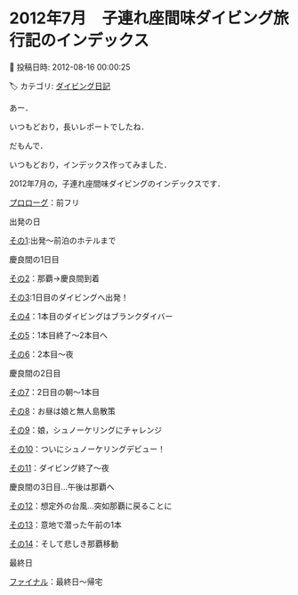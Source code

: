 # 2012年7月　子連れ座間味ダイビング旅行記のインデックス

📅 投稿日時: 2012-08-16 00:00:25

🏷️ カテゴリ: [ダイビング日記](ce3a7a8d424d112fce83ee85c81a0e344.md)

あー．


いつもどおり，長いレポートでしたね．





だもんで．


いつもどおり，インデックス作ってみました．





2012年7月の，子連れ座間味ダイビングのインデックスです．





[プロローグ](e940f54086ebb92a2aa6db96f273417aa.md)：前フリ





出発の日


[その1](eedb538bdbfe266028bef15e6d36a15cb.md):出発～前泊のホテルまで





慶良間の1日目


[その2](e56382572f97180104d3d98ac6c97b95f.md)：那覇→慶良間到着


[その3](efe009c1eeb27bb33705f237ba839ed25.md):1日目のダイビングへ出発！


[その4](e7b5dfd80273568a0ec10548ef26da863.md)：1本目のダイビングはブランクダイバー


[その5](e07c94a80318c26434763eb573c00507e.md)：1本目終了～2本目へ


[その6](eadfb5dc22024ba567cc720545dc045fa.md)：2本目～夜





慶良間の2日目


[その7](e5621e7b461e3ab8ae317bd8bbb6d8911.md)：2日目の朝～1本目


[その8](e2b5d7d1d9a783c1bc9e1e954372dc6ed.md)：お昼は娘と無人島散策


[その9](e7323da643bcfa67413d649bf8277c125.md)：娘，シュノーケリングにチャレンジ


[その10](ecc03895cef52f1420b9f0f6111c46583.md)：ついにシュノーケリングデビュー！


[その11](ea2c85c8ae3726853cb14e507f4dc848c.md)：ダイビング終了～夜





慶良間の3日目…午後は那覇へ


[その12](edcda8f84cb51ffcca8cb97912c33cc74.md)：想定外の台風…突如那覇に戻ることに


[その13](e73372443d62fb82f95b6749f174ccd47.md)：意地で潜った午前の1本


[その14](e36e0cc78bea660f30f866c35b8c0c6ca.md)：そして悲しき那覇移動





最終日


[ファイナル](ee8fd4b975f043b74ab168c0dab3ff455.md)：最終日～帰宅
